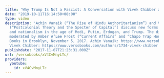 ```yaml
---
title: 'Why Trump Is Not a Fascist: A Conversation with Vivek Chibber and Achin Vanaik'
date: "2019-10-11T16:14:50+08:00"
type: video
description: 'Achin Vanaik (“The Rise of Hindu Authoritarianism”) and Vivek Chibber
  (“Postcolonial Theory and the Specter of Capital”) discuss new forms of authoritarianism
  and nationalism in the age of Modi, Putin, Erdogan, and Trump. The discussion is
  moderated by Amber A’Lee Frost (“Current Affairs” and “Chapo Trap House”). At Verso
  Books in Brooklyn, November 5, 2017. Achin Vanaik: https://www.versobooks.com/authors/2174-achin-vanaik
  Vivek Chibber: https://www.versobooks.com/authors/1734-vivek-chibber'
publishdate: "2017-11-07T21:23:31.000Z"
url: /versobooks/xV4CvMnyLTc/
providers:
  youtube:
    id: xV4CvMnyLTc
---
```

